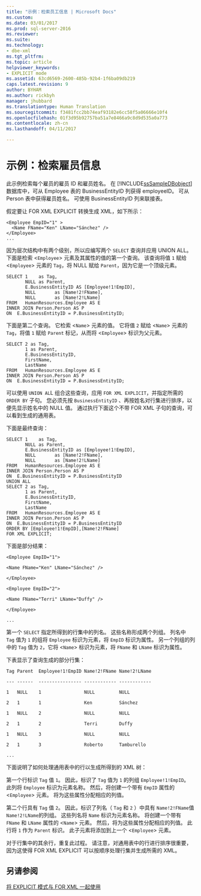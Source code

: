 ```yaml
---
title: "示例：检索员工信息 | Microsoft Docs"
ms.custom: 
ms.date: 03/01/2017
ms.prod: sql-server-2016
ms.reviewer: 
ms.suite: 
ms.technology:
- dbe-xml
ms.tgt_pltfrm: 
ms.topic: article
helpviewer_keywords:
- EXPLICIT mode
ms.assetid: 63cd6569-2600-485b-92b4-1f6ba09db219
caps.latest.revision: 9
author: BYHAM
ms.author: rickbyh
manager: jhubbard
ms.translationtype: Human Translation
ms.sourcegitcommit: f3481fcc2bb74eaf93182e6cc58f5a06666e10f4
ms.openlocfilehash: 01f3d95b92757ba51a7e8466a9c8d9d535a0a773
ms.contentlocale: zh-cn
ms.lasthandoff: 04/11/2017

---
```

# <a name="example-retrieving-employee-information"></a>示例：检索雇员信息
  此示例检索每个雇员的雇员 ID 和雇员姓名。 在 [!INCLUDE[ssSampleDBobject](../../includes/sssampledbobject-md.md)] 数据库中，可从 Employee 表的 BusinessEntityID 列获得 employeeID。 可从 Person 表中获得雇员姓名。 可使用 BusinessEntityID 列来联接表。  
  
 假定要让 FOR XML EXPLICIT 转换生成 XML，如下所示：  
  
```  
<Employee EmpID="1" >  
  <Name FName="Ken" LName="Sánchez" />  
</Employee>  
...  
```  
  
 因为层次结构中有两个级别，所以应编写两个 `SELECT` 查询并应用 UNION ALL。 下面是检索 <`Employee`> 元素及其属性的值的第一个查询。 该查询将值 `1` 赋给 <`Employee`> 元素的 `Tag`，将 NULL 赋给 `Parent`，因为它是一个顶级元素。  
  
```  
SELECT 1    as Tag,  
       NULL as Parent,  
       E.BusinessEntityID AS [Employee!1!EmpID],  
       NULL       as [Name!2!FName],  
       NULL       as [Name!2!LName]  
FROM   HumanResources.Employee AS E  
INNER JOIN Person.Person AS P  
ON  E.BusinessEntityID = P.BusinessEntityID;  
```  
  
 下面是第二个查询。 它检索 <`Name`> 元素的值。 它将值 `2` 赋给 <`Name`> 元素的 `Tag`，将值 `1` 赋给 `Parent` 标记，从而将 <`Employee`> 标识为父元素。  
  
```  
SELECT 2 as Tag,  
       1 as Parent,  
       E.BusinessEntityID,  
       FirstName,   
       LastName   
FROM   HumanResources.Employee AS E  
INNER JOIN Person.Person AS P  
ON  E.BusinessEntityID = P.BusinessEntityID;  
```  
  
 可以使用 `UNION AL`L 组合这些查询，应用 `FOR XML EXPLICIT`，并指定所需的 `ORDER BY` 子句。 您必须先按 `BusinessEntityID` 、再按姓名对行集进行排序，以便先显示姓名中的 NULL 值。 通过执行下面这个不带 FOR XML 子句的查询，可以看到生成的通用表。  
  
 下面是最终查询：  
  
```  
SELECT 1    as Tag,  
       NULL as Parent,  
       E.BusinessEntityID as [Employee!1!EmpID],  
       NULL       as [Name!2!FName],  
       NULL       as [Name!2!LName]  
FROM   HumanResources.Employee AS E  
INNER JOIN Person.Person AS P  
ON  E.BusinessEntityID = P.BusinessEntityID  
UNION ALL  
SELECT 2 as Tag,  
       1 as Parent,  
       E.BusinessEntityID,  
       FirstName,   
       LastName   
FROM   HumanResources.Employee AS E  
INNER JOIN Person.Person AS P  
ON  E.BusinessEntityID = P.BusinessEntityID  
ORDER BY [Employee!1!EmpID],[Name!2!FName]  
FOR XML EXPLICIT;  
```  
  
 下面是部分结果：  
  
 `<Employee EmpID="1">`  
  
 `<Name FName="Ken" LName="Sánchez" />`  
  
 `</Employee>`  
  
 `<Employee EmpID="2">`  
  
 `<Name FName="Terri" LName="Duffy" />`  
  
 `</Employee>`  
  
 `...`  
  
 第一个 `SELECT` 指定所得到的行集中的列名。 这些名称形成两个列组。 列名中 `Tag` 值为 `1` 的组将 `Employee` 标识为元素，将 `EmpID` 标识为属性。 另一个列组的列中的 `Tag` 值为 `2`，它将 <`Name`> 标识为元素，将 `FName` 和 `LName` 标识为属性。  
  
 下表显示了查询生成的部分行集：  
  
 `Tag Parent  Employee!1!EmpID Name!2!FName Name!2!LName`  
  
 `--- ------  ---------------- ------------ ------------`  
  
 `1   NULL    1                NULL         NULL`  
  
 `2   1       1                Ken          Sánchez`  
  
 `1   NULL    2                NULL         NULL`  
  
 `2   1       2                Terri        Duffy`  
  
 `1   NULL    3                NULL         NULL`  
  
 `2   1       3                Roberto      Tamburello`  
  
 `...`  
  
 下面说明了如何处理通用表中的行以生成所得到的 XML 树：  
  
 第一个行标识 `Tag` 值 `1`。 因此，标识了 `Tag` 值为 `1` 的列组 `Employee!1!EmpID`。 此列将 `Employee` 标识为元素名称。 然后，将创建一个带有 `EmpID` 属性的 <`Employee`> 元素。 将为这些属性分配相应的列值。  
  
 第二个行具有 `Tag` 值 `2`。 因此，标识了列名（ `Tag` 和 `2` ）中具有 `Name!2!FName`值 `Name!2!LName`的列组。 这些列名将 `Name` 标识为元素名称。 将创建一个带有 `FName` 和 `LName` 属性的 <`Name`> 元素。 然后，将为这些属性分配相应的列值。 此行将 `1` 作为 `Parent` 标识。 此子元素将添加到上一个 <`Employee`> 元素。  
  
 对于行集中的其余行，重复此过程。 请注意，对通用表中的行进行排序很重要，因为这使得 FOR XML EXPLICIT 可以按顺序处理行集并生成所需的 XML。  
  
## <a name="see-also"></a>另请参阅  
 [将 EXPLICIT 模式与 FOR XML 一起使用](../../relational-databases/xml/use-explicit-mode-with-for-xml.md)  
  
  
